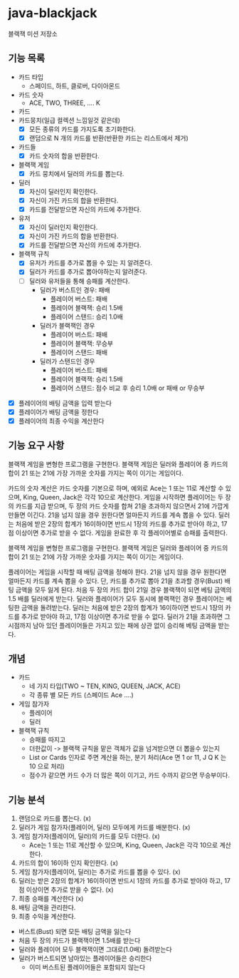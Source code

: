 # java-blackjack

블랙잭 미션 저장소

## 기능 목록

- 카드 타입
  - 스페이드, 하트, 클로버, 다이아몬드
- 카드 숫자
  - ACE, TWO, THREE, .... K
- 카드
- 카드뭉치(일급 컬렉션 느낌일것 같은데)
  - [x] 모든 종류의 카드를 가지도록 초기화한다.
  - [x] 랜덤으로 N 개의 카드를 반환(반환한 카드는 리스트에서 제거)
- 카드들
  - [x] 카드 숫자의 합을 반환한다.
- 블랙잭 게임
  - [x] 카드 뭉치에서 딜러의 카드를 뽑는다.
- 딜러
  - [x] 자신이 딜러인지 확인한다. 
  - [x] 자신이 가진 카드의 합을 반환한다.
  - [x] 카드를 전달받으면 자신의 카드에 추가한다.
- 유저
  - [x] 자신이 딜러인지 확인한다.
  - [x] 자신이 가진 카드의 합을 반환한다.
  - [x] 카드를 전달받으면 자신의 카드에 추가한다.
- 블랙잭 규칙
  - [x] 유저가 카드를 추가로 뽑을 수 있는 지 알려준다.
  - [x] 딜러가 카드를 추가로 뽑아야하는지 알려준다.
  - [ ] 딜러와 유저들을 통해 승패를 계산한다.
    - 딜러가 버스트인 경우: 패배
      - 플레이어 버스트: 패배
      - 플레이어 블랙잭: 승리 1.5배
      - 플레이어 스탠드: 승리 1.0배 
    - 딜러가 블랙잭인 경우
      - 플레이어 버스트: 패배
      - 플레이어 블랙잭: 무승부
      - 플레이어 스탠드: 패배
    - 딜러가 스탠드인 경우
      - 플레이어 버스트: 패배
      - 플레이어 블랙잭: 승리 1.5배
      - 플레이어 스탠드: 점수 비교 후 승리 1.0배 or 패배 or 무승부
- [x] 플레이어의 배팅 금액을 입력 받는다
- [x] 플레이어가 배팅 금액을 정한다
- [x] 플레이어의 최종 수익을 계산한다

## 기능 요구 사항

블랙잭 게임을 변형한 프로그램을 구현한다. 블랙잭 게임은 딜러와 플레이어 중 카드의 합이 21 또는 21에 가장 가까운 숫자를 가지는 쪽이 이기는 게임이다.

카드의 숫자 계산은 카드 숫자를 기본으로 하며, 예외로 Ace는 1 또는 11로 계산할 수 있으며, King, Queen, Jack은 각각 10으로 계산한다.
게임을 시작하면 플레이어는 두 장의 카드를 지급 받으며, 두 장의 카드 숫자를 합쳐 21을 초과하지 않으면서 21에 가깝게 만들면 이긴다. 21을 넘지 않을 경우 원한다면 얼마든지 카드를 계속 뽑을 수 있다.
딜러는 처음에 받은 2장의 합계가 16이하이면 반드시 1장의 카드를 추가로 받아야 하고, 17점 이상이면 추가로 받을 수 없다.
게임을 완료한 후 각 플레이어별로 승패를 출력한다.

블랙잭 게임을 변형한 프로그램을 구현한다. 블랙잭 게임은 딜러와 플레이어 중 카드의 합이 21 또는 21에 가장 가까운 숫자를 가지는 쪽이 이기는 게임이다.

플레이어는 게임을 시작할 때 배팅 금액을 정해야 한다.
21을 넘지 않을 경우 원한다면 얼마든지 카드를 계속 뽑을 수 있다. 단, 카드를 추가로 뽑아 21을 초과할 경우(Bust) 배팅 금액을 모두 잃게 된다.
처음 두 장의 카드 합이 21일 경우 블랙잭이 되면 베팅 금액의 1.5 배를 딜러에게 받는다.
딜러와 플레이어가 모두 동시에 블랙잭인 경우 플레이어는 베팅한 금액을 돌려받는다.
딜러는 처음에 받은 2장의 합계가 16이하이면 반드시 1장의 카드를 추가로 받아야 하고, 17점 이상이면 추가로 받을 수 없다.
딜러가 21을 초과하면 그 시점까지 남아 있던 플레이어들은 가지고 있는 패에 상관 없이 승리해 베팅 금액을 받는다.

## 개념

- 카드
    - 네 가지 타입(TWO ~ TEN, KING, QUEEN, JACK, ACE)
    - 각 종류 별 모든 카드 (스페이드 Ace ....)
- 게임 참가자
    - 플레이어
    - 딜러
- 블랙잭 규칙
    - 승패를 따지고
    - 더한값이 -> 블랙잭 규칙을 맡은 객체가 값을 넘겨받으면 더 뽑을수 있는지
    - List<Card> or Cards 인자로 주면 계산을 하는, 분기 처리(Ace 면 1 or 11, J Q K 는 10 으로 처리)
    - 점수가 같으면 카드 수가 더 많은 쪽이 이기고, 카드 수까지 같으면 무승부이다.

## 기능 분석

1. 랜덤으로 카드를 뽑는다. (x)
2. 딜러가 게임 참가자(플레이어, 딜러) 모두에게 카드를 배분한다. (x)
3. 게임 참가자(플레이어, 딜러)의 카드를 모두 더한다. (x)
    - Ace는 1 또는 11로 계산할 수 있으며, King, Queen, Jack은 각각 10으로 계산한다.
4. 카드의 합이 16이하 인지 확인한다. (x)
5. 게임 참가자(플레이어, 딜러)는 추가로 카드를 뽑을 수 있다. (x)
6. 딜러는 받은 2장의 합계가 16이하이면 반드시 1장의 카드를 추가로 받아야 하고, 17점 이상이면 추가로 받을 수 없다. (x)
7. 최종 승패를 계산한다 (x)
8. 배팅 금액을 관리한다.
9. 최종 수익을 계산한다.
  - 버스트(Bust) 되면 모든 배팅 금액을 잃는다
  - 처음 두 장의 카드가 블랙잭이면 1.5배를 받는다
  - 딜러와 플레이어 모두 블랙잭이면 그대로(1.0배) 돌려받는다
  - 딜러가 버스트되면 남아있는 플레이어들은 승리한다
    - 이미 버스트된 플레이어들은 포함되지 않는다
